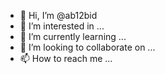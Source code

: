 - 👋 Hi, I’m @ab12bid
- 👀 I’m interested in ...
- 🌱 I’m currently learning ...
- 💞️ I’m looking to collaborate on ...
- 📫 How to reach me ...

<!---
ab12bid/ab12bid is a ✨ special ✨ repository because its `README.md` (this file) appears on your GitHub profile.
You can click the Preview link to take a look at your changes.
--->

